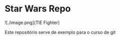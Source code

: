 # Star Wars Repo

![./image.png](TIE Fighter)

Este repositório serve de exemplo para o curso de git